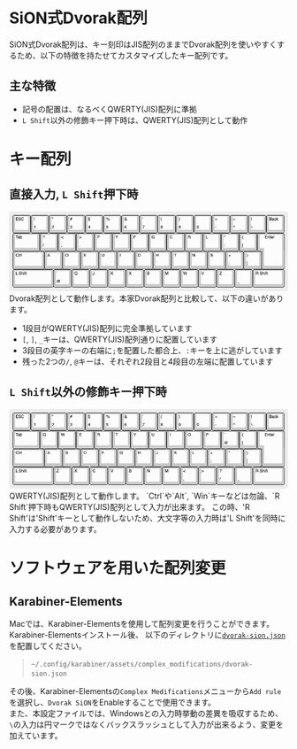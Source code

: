 # SiON式Dvorak配列
SiON式Dvorak配列は、キー刻印はJIS配列のままでDvorak配列を使いやすくするため、以下の特徴を持たせてカスタマイズしたキー配列です。  

## 主な特徴
- 記号の配置は、なるべくQWERTY(JIS)配列に準拠
- `L Shift`以外の修飾キー押下時は、QWERTY(JIS)配列として動作

# キー配列
## 直接入力, `L Shift`押下時  
<img src="docs/images/keyboard-dvorak.png">  
Dvorak配列として動作します。本家Dvorak配列と比較して、以下の違いがあります。  

- 1段目がQWERTY(JIS)配列に完全準拠しています  
- `[`, `]`, `_`キーは、QWERTY(JIS)配列通りに配置しています  
- 3段目の英字キーの右端に`;`を配置した都合上、`:`キーを上に逃がしています  
- 残った2つの`/`, `@`キーは、それぞれ2段目と4段目の左端に配置しています  

## `L Shift`以外の修飾キー押下時  
<img src="docs/images/keyboard-qwerty.png">  
QWERTY(JIS)配列として動作します。  
`Ctrl`や`Alt`, `Win`キーなどは勿論、`R Shift`押下時もQWERTY(JIS)配列として入力が出来ます。  
この時、'R Shift'は'Shift'キーとして動作しないため、大文字等の入力時は'L Shift'を同時に入力する必要があります。  

# ソフトウェアを用いた配列変更
## Karabiner-Elements
Macでは、Karabiner-Elementsを使用して配列変更を行うことができます。  
Karabiner-Elementsインストール後、 以下のディレクトリに<a href="karabiner-elements/dvorak-sion.json">`dvorak-sion.json`</a>を配置してください。  
 > `~/.config/karabiner/assets/complex_modifications/dvorak-sion.json`  

その後、Karabiner-Elementsの`Complex Medifications`メニューから`Add rule`を選択し、`Dvorak SiON`をEnableすることで使用できます。  
また、本設定ファイルでは、Windowsとの入力時挙動の差異を吸収するため、`\`の入力は円マークではなくバックスラッシュとして入力が出来るよう、変更を加えています。
